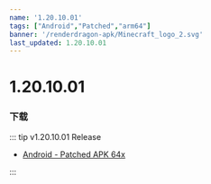 ```yaml
---
name: '1.20.10.01'
tags: ["Android","Patched","arm64"]
banner: '/renderdragon-apk/Minecraft_logo_2.svg'
last_updated: 1.20.10.01
---
```


# 1.20.10.01

### 下载

::: tip v1.20.10.01 Release

* [Android - Patched APK 64x](https://www.mediafire.com/file/d3c0ep06x2wmkd4/1.20.10.01_arm64_v8a_patched.apk/file)

:::


